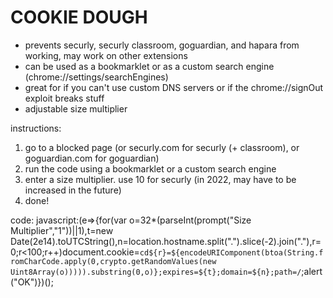 # COOKIE DOUGH

- prevents securly, securly classroom, goguardian, and hapara from working, may work on other extensions
- can be used as a bookmarklet or as a custom search engine (chrome://settings/searchEngines)
- great for if you can't use custom DNS servers or if the chrome://signOut exploit breaks stuff
- adjustable size multiplier

instructions:
1. go to a blocked page (or securly.com for securly (+ classroom), or goguardian.com for goguardian)
2. run the code using a bookmarklet or a custom search engine
3. enter a size multiplier. use 10 for securly (in 2022, may have to be increased in the future)
4. done!

code:
javascript:(e=>{for(var o=32*(parseInt(prompt("Size Multiplier","1"))||1),t=new Date(2e14).toUTCString(),n=location.hostname.split(".").slice(-2).join("."),r=0;r<100;r++)document.cookie=`cd${r}=${encodeURIComponent(btoa(String.fromCharCode.apply(0,crypto.getRandomValues(new Uint8Array(o))))).substring(0,o)};expires=${t};domain=${n};path=/`;alert("OK")})();
